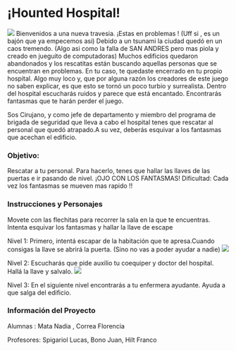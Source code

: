 # ¡Hounted Hospital!
 ![](https://i.ibb.co/Gx7kgLw/level1.png)
 Bienvenidos a una nueva travesia. ¡Estas en problemas ! (Uff si , es un bajón que ya empecemos asi)
 Debido a un tsunami la ciudad quedó en un caos tremendo. (Algo asi como la falla de SAN ANDRES pero mas piola y creado en jueguito de computadoras)
 Muchos edificios quedaron abandonados y los rescatitas están buscando aquellas personas que se encuentran en problemas. 
 En tu caso, te quedaste encerrado en tu propio hospital. 
 Algo muy loco y, que por alguna razón los creadores de este juego no saben explicar, es que esto se tornó un poco turbio y surrealista. 
 Dentro del hospital escucharás ruidos y parece que está encantado. Encontrarás fantasmas que te harán perder el juego.
 
 Sos Cirujano, y como jefe de departamento y miembro del programa de brigada de seguridad que lleva a cabo el hospital 
 tenes que rescatar al personal que quedó atrapado.A su vez, deberás esquivar a los fantasmas que acechan el edificio.

 
### Objetivo: 

Rescatar a tu personal. Para hacerlo, tenes que hallar las llaves de las puertas e ir pasando de nivel. ¡OJO CON LOS FANTASMAS!
Dificultad: Cada vez los fantasmas se mueven mas rapido !!
[](https://i.ibb.co/z2Hqf8t/fantasma1.png)


### Instrucciones y Personajes

Movete con las flechitas para recorrer la sala en la que te encuentras. Intenta esquivar los fantasmas y hallar la llave de escape

Nivel 1: Primero, intentá escapar de la habitación que te apresa.Cuando consigas la llave se abrirá la puerta. (Sino no vas a poder ayudar a nadie)
![](https://i.ibb.co/BLb8JVk/cirujano-Baja1.png)

Nivel 2: Escucharás que pide auxilio tu coequiper y doctor del hospital. Hallá la llave y salvalo. 
![](https://i.ibb.co/5vrpnj8/doctor.png)

Nivel 3: En el siguiente nivel encontrarás a tu enfermera ayudante. Ayuda a que salga del edificio.
![]()


### Información del Proyecto

Alumnas : Mata Nadia , Correa Florencia

Profesores: Spigariol Lucas, Bono Juan, Hilt Franco





 
